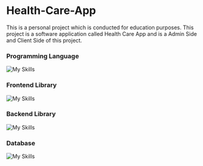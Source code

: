 # Health-Care-App

This is a personal project which is conducted for education purposes. This project is a software application called Health Care App and is a Admin Side and Client Side of this project.

### Programming Language  
![My Skills](https://skillicons.dev/icons?i=js)

### Frontend Library
![My Skills](https://skillicons.dev/icons?i=react)

### Backend Library
![My Skills](https://skillicons.dev/icons?i=nodejs,express)

### Database
![My Skills](https://skillicons.dev/icons?i=mongodb)
